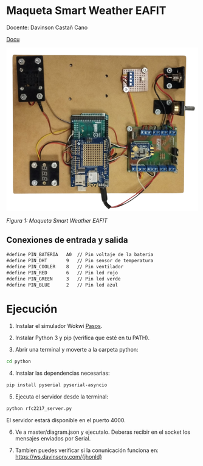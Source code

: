 # Maqueta Smart Weather EAFIT

Docente: Davinson Castañ Cano

[Docu](https://isa242.davinsony.com/maqueta/smart-weather/)

![Maqueta Smart Weather](maqueta_mart_weather.png)

*Figura 1: Maqueta Smart Weather EAFIT*

## Conexiones de entrada y salida

```properties
#define PIN_BATERIA   A0  // Pin voltaje de la bateria
#define PIN_DHT       9   // Pin sensor de temperatura
#define PIN_COOLER    8   // Pin ventilador
#define PIN_RED       6   // Pin led rojo
#define PIN_GREEN     3   // Pin led verde
#define PIN_BLUE      2   // Pin led azul  
```

# Ejecución

1. Instalar el simulador Wokwi [Pasos](https://isa242.davinsony.com/tutorial/simulador/).

2. Instalar Python 3 y pip (verifica que esté en tu PATH).

3. Abrir una terminal y moverte a la carpeta python:
```bash
cd python
```
4. Instalar las dependencias necesarias:
```bash
pip install pyserial pyserial-asyncio
```

5. Ejecuta el servidor desde la terminal:

```bash
python rfc2217_server.py
```
   El servidor estará disponible en el puerto 4000.

6. Ve a master/diagram.json y ejecutalo. Deberas recibir en el socket los mensajes enviados por Serial.

7. Tambien puedes verificar si la conunicación funciona en: https://ws.davinsony.com/{jhonId}
